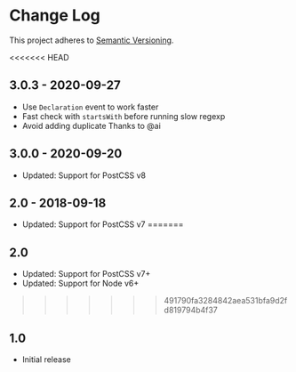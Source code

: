 # Change Log
This project adheres to [Semantic Versioning](http://semver.org/).

<<<<<<< HEAD
## 3.0.3 - 2020-09-27
- Use `Declaration` event to work faster
- Fast check with `startsWith` before running slow regexp
- Avoid adding duplicate
Thanks to @ai

## 3.0.0  - 2020-09-20
* Updated: Support for PostCSS v8

## 2.0 - 2018-09-18
* Updated: Support for PostCSS v7
=======
## 2.0
* Updated: Support for PostCSS v7+
* Updated: Support for Node v6+
>>>>>>> 491790fa3284842aea531bfa9d2fd819794b4f37

## 1.0
* Initial release
